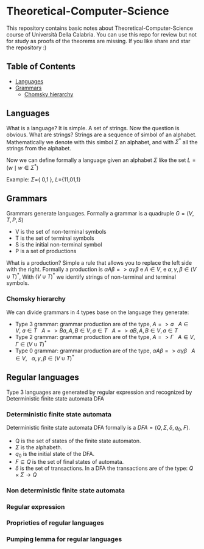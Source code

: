 # Theoretical-Computer-Science
This repository contains basic notes about Theoretical-Computer-Science course of Università Della Calabria. You can use this repo for review but not for study as proofs of the theorems are missing. If you like share and star the repository :)

## Table of Contents
- [Languages](#languages)
- [Grammars](#grammars)
  + [Chomsky hierarchy](#chomsky-hierarchy)

## Languages
What is a language? It is simple. A set of strings. Now the question is obvious. What are strings? Strings are a sequence of simbol of an alphabet. Mathematically we denote with this simbol $\Sigma$ an alphabet, and with $\Sigma^*$ all the strings from the alphabet. </br>

Now we can define formally a language given an alphabet $\Sigma$ like the set $L= ( w \mid  w \in  \Sigma ^* )$ </br>

Example: $\Sigma =${ 0,1 }, $L=${11,01,1}

## Grammars
Grammars generate languages. Formally a grammar is a quadruple $G = (V,T,P,S)$
- V is the set of non-terminal symbols
- T is the set of terminal symbols
- S is the initial non-terminal symbol
- P is a set of productions

What is a production? Simple a rule that allows you to replace the left side with the right. 
Formally a production is $\alpha A \beta => \alpha \gamma \beta$ e $A \in V$, e 
$`\alpha , \gamma , \beta \in (V \cup T )^*`$, With $(V \cup T )^*$ we identify strings of non-terminal and terminal symbols.

### Chomsky hierarchy

We can divide grammars in 4 types base on the language they generate:
- Type 3 grammar: grammar production are of the type, $`A => a`$ &nbsp;  $`A \in V,\ a \in T `$ &nbsp; $`A => Ba, A,B \in V, a \in T`$ &nbsp; $`A => aB, A,B \in V, a \in T`$
- Type 2 grammar: grammar production are of the type, $`A => \Gamma `$ &nbsp;  $`A \in V, \Gamma \in (V \cup T)^*`$
- Type 0 grammar: grammar production are of the type, $`\alpha A \beta => \alpha \gamma \beta`$ &nbsp; $`A \in V`$, &nbsp; $`\alpha , \gamma , \beta \in (V \cup T )^*`$
  
## Regular languages
Type 3 languages are generated by regular expression and recognized by Deterministic finite state automata DFA

### Deterministic finite state automata
Deterministic finite state automata DFA formally is a $`DFA= (Q,\Sigma, \delta, q_{0}, F)`$.
- Q is the set of states of the finite state automaton.
- $`\Sigma`$ is the alphabeth.
- $`q_{0}`$ is the initial state of the DFA.
- $`F \subseteq Q`$ is the set of final states of automata.
- $`\delta`$ is the set of transactions.
In a DFA the transactions are of the type: $`Q \times \Sigma \rightarrow Q `$

### Non deterministic finite state automata
### Regular expression
### Proprieties of regular languages
### Pumping lemma for regular languages
